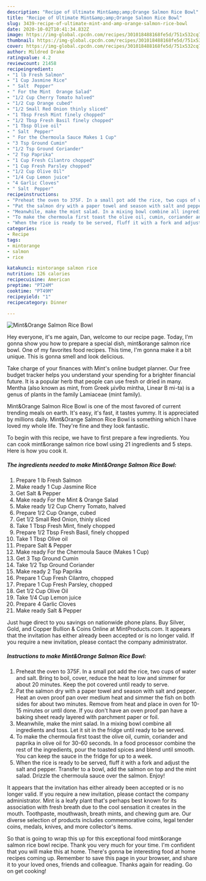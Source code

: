 ```yaml
---
description: "Recipe of Ultimate Mint&amp;amp;Orange Salmon Rice Bowl"
title: "Recipe of Ultimate Mint&amp;amp;Orange Salmon Rice Bowl"
slug: 3439-recipe-of-ultimate-mint-and-amp-orange-salmon-rice-bowl
date: 2020-10-02T10:41:34.832Z
image: https://img-global.cpcdn.com/recipes/301018488168fe5d/751x532cq70/mintorange-salmon-rice-bowl-recipe-main-photo.jpg
thumbnail: https://img-global.cpcdn.com/recipes/301018488168fe5d/751x532cq70/mintorange-salmon-rice-bowl-recipe-main-photo.jpg
cover: https://img-global.cpcdn.com/recipes/301018488168fe5d/751x532cq70/mintorange-salmon-rice-bowl-recipe-main-photo.jpg
author: Mildred Drake
ratingvalue: 4.2
reviewcount: 21458
recipeingredient:
- "1 lb Fresh Salmon"
- "1 Cup Jasmine Rice"
- " Salt  Pepper"
- " For the Mint  Orange Salad"
- "1/2 Cup Cherry Tomato halved"
- "1/2 Cup Orange cubed"
- "1/2 Small Red Onion thinly sliced"
- "1 Tbsp Fresh Mint finely chopped"
- "1/2 Tbsp Fresh Basil finely chopped"
- "1 Tbsp Olive oil"
- " Salt  Pepper"
- " For the Chermoula Sauce Makes 1 Cup"
- "3 Tsp Ground Cumin"
- "1/2 Tsp Ground Coriander"
- "2 Tsp Paprika"
- "1 Cup Fresh Cilantro chopped"
- "1 Cup Fresh Parsley chopped"
- "1/2 Cup Olive Oil"
- "1/4 Cup Lemon juice"
- "4 Garlic Cloves"
- " Salt  Pepper"
recipeinstructions:
- "Preheat the oven to 375F. In a small pot add the rice, two cups of water and salt. Bring to boil, cover, reduce the heat to low and simmer for about 20 minutes. Keep the pot covered until ready to serve."
- "Pat the salmon dry with a paper towel and season with salt and pepper. Heat an oven proof pan over medium heat and simmer the fish on both sides for about two minutes. Remove from heat and place in oven for 10-15 minutes or until done. If you don&#39;t have an oven proof pan have a baking sheet ready layered with parchment paper or foil."
- "Meanwhile, make the mint salad. In a mixing bowl combine all ingredients and toss. Let it sit in the fridge until ready to be served."
- "To make the chermoula first toast the olive oil, cumin, coriander and paprika in olive oil for 30-60 seconds. In a food processor combine the rest of the ingredients, pour the toasted spices and blend until smooth. You can keep the sauce in the fridge for up to a week."
- "When the rice is ready to be served, fluff it with a fork and adjust the salt and pepper. Transfer to a bowl, add the salmon on top and the mint salad. Drizzle the chermoula sauce over the salmon. Enjoy!"
categories:
- Recipe
tags:
- mintorange
- salmon
- rice

katakunci: mintorange salmon rice 
nutrition: 126 calories
recipecuisine: American
preptime: "PT24M"
cooktime: "PT49M"
recipeyield: "1"
recipecategory: Dinner

---
```



![Mint&amp;Orange Salmon Rice Bowl](https://img-global.cpcdn.com/recipes/301018488168fe5d/751x532cq70/mintorange-salmon-rice-bowl-recipe-main-photo.jpg)

Hey everyone, it's me again, Dan, welcome to our recipe page. Today, I'm gonna show you how to prepare a special dish, mint&amp;orange salmon rice bowl. One of my favorites food recipes. This time, I'm gonna make it a bit unique. This is gonna smell and look delicious.

Take charge of your finances with Mint&#39;s online budget planner. Our free budget tracker helps you understand your spending for a brighter financial future. It is a popular herb that people can use fresh or dried in many. Mentha (also known as mint, from Greek μίνθα míntha, Linear B mi-ta) is a genus of plants in the family Lamiaceae (mint family).

Mint&amp;Orange Salmon Rice Bowl is one of the most favored of current trending meals on earth. It's easy, it's fast, it tastes yummy. It is appreciated by millions daily. Mint&amp;Orange Salmon Rice Bowl is something which I have loved my whole life. They're fine and they look fantastic.


To begin with this recipe, we have to first prepare a few ingredients. You can cook mint&amp;orange salmon rice bowl using 21 ingredients and 5 steps. Here is how you cook it.

<!--inarticleads1-->

##### The ingredients needed to make Mint&amp;Orange Salmon Rice Bowl:

1. Prepare 1 lb Fresh Salmon
1. Make ready 1 Cup Jasmine Rice
1. Get  Salt &amp; Pepper
1. Make ready  For the Mint &amp; Orange Salad
1. Make ready 1/2 Cup Cherry Tomato, halved
1. Prepare 1/2 Cup Orange, cubed
1. Get 1/2 Small Red Onion, thinly sliced
1. Take 1 Tbsp Fresh Mint, finely chopped
1. Prepare 1/2 Tbsp Fresh Basil, finely chopped
1. Take 1 Tbsp Olive oil
1. Prepare  Salt &amp; Pepper
1. Make ready  For the Chermoula Sauce (Makes 1 Cup)
1. Get 3 Tsp Ground Cumin
1. Take 1/2 Tsp Ground Coriander
1. Make ready 2 Tsp Paprika
1. Prepare 1 Cup Fresh Cilantro, chopped
1. Prepare 1 Cup Fresh Parsley, chopped
1. Get 1/2 Cup Olive Oil
1. Take 1/4 Cup Lemon juice
1. Prepare 4 Garlic Cloves
1. Make ready  Salt &amp; Pepper


Just huge direct to you savings on nationwide phone plans. Buy Silver, Gold, and Copper Bullion &amp; Coins Online at MintProducts.com. It appears that the invitation has either already been accepted or is no longer valid. If you require a new invitation, please contact the company administrator. 

<!--inarticleads2-->

##### Instructions to make Mint&amp;Orange Salmon Rice Bowl:

1. Preheat the oven to 375F. In a small pot add the rice, two cups of water and salt. Bring to boil, cover, reduce the heat to low and simmer for about 20 minutes. Keep the pot covered until ready to serve.
1. Pat the salmon dry with a paper towel and season with salt and pepper. Heat an oven proof pan over medium heat and simmer the fish on both sides for about two minutes. Remove from heat and place in oven for 10-15 minutes or until done. If you don&#39;t have an oven proof pan have a baking sheet ready layered with parchment paper or foil.
1. Meanwhile, make the mint salad. In a mixing bowl combine all ingredients and toss. Let it sit in the fridge until ready to be served.
1. To make the chermoula first toast the olive oil, cumin, coriander and paprika in olive oil for 30-60 seconds. In a food processor combine the rest of the ingredients, pour the toasted spices and blend until smooth. You can keep the sauce in the fridge for up to a week.
1. When the rice is ready to be served, fluff it with a fork and adjust the salt and pepper. Transfer to a bowl, add the salmon on top and the mint salad. Drizzle the chermoula sauce over the salmon. Enjoy!


It appears that the invitation has either already been accepted or is no longer valid. If you require a new invitation, please contact the company administrator. Mint is a leafy plant that&#39;s perhaps best known for its association with fresh breath due to the cool sensation it creates in the mouth. Toothpaste, mouthwash, breath mints, and chewing gum are. Our diverse selection of products includes commemorative coins, legal tender coins, medals, knives, and more collector&#39;s items. 

So that is going to wrap this up for this exceptional food mint&amp;orange salmon rice bowl recipe. Thank you very much for your time. I'm confident that you will make this at home. There's gonna be interesting food at home recipes coming up. Remember to save this page in your browser, and share it to your loved ones, friends and colleague. Thanks again for reading. Go on get cooking!
